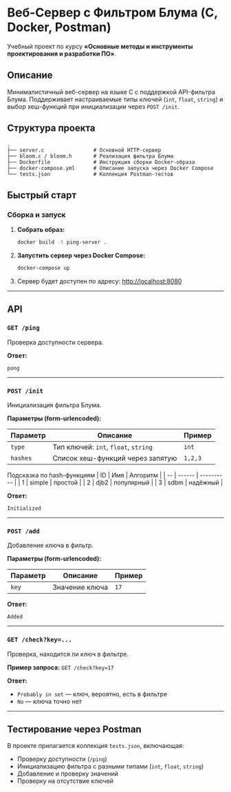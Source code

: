 # Веб-Сервер с Фильтром Блума (C, Docker, Postman)

Учебный проект по курсу **«Основные методы и инструменты проектирования и разработки ПО»**.

## Описание

Минималистичный веб-сервер на языке C с поддержкой API-фильтра Блума.
Поддерживает настраиваемые типы ключей (`int`, `float`, `string`) и выбор хеш-функций при инициализации через `POST /init`.

## Структура проекта

```
.
├── server.c                # Основной HTTP-сервер
├── bloom.c / bloom.h       # Реализация фильтра Блума
├── Dockerfile              # Инструкция сборки Docker-образа
├── docker-compose.yml      # Описание запуска через Docker Compose
└── tests.json              # Коллекция Postman-тестов
```

## Быстрый старт

### Сборка и запуск

1. **Собрать образ:**

   ```bash
   docker build -t ping-server .
   ```

2. **Запустить сервер через Docker Compose:**

   ```bash
   docker-compose up
   ```

3. Сервер будет доступен по адресу:
   [http://localhost:8080](http://localhost:8080)

---

## API

### `GET /ping`

Проверка доступности сервера.

**Ответ:**

```
pong
```

---

### `POST /init`

Инициализация фильтра Блума.

**Параметры (form-urlencoded):**

| Параметр | Описание                             | Пример  |
| -------- | ------------------------------------ | ------- |
| `type`   | Тип ключей: `int`, `float`, `string` | `int`   |
| `hashes` | Список хеш-функций через запятую     | `1,2,3` |

Подсказка по hash-функциям
| ID | Имя    | Алгоритм   |
| -- | ------ | ---------- |
| 1  | simple | простой    |
| 2  | djb2   | популярный |
| 3  | sdbm   | надёжный   |


**Ответ:**

```
Initialized
```

---

### `POST /add`

Добавление ключа в фильтр.

**Параметры (form-urlencoded):**

| Параметр | Описание       | Пример |
| -------- | -------------- | ------ |
| `key`    | Значение ключа | `17`   |

**Ответ:**

```
Added
```

---

### `GET /check?key=...`

Проверка, находится ли ключ в фильтре.

**Пример запроса:**
`GET /check?key=17`

**Ответ:**

* `Probably in set` — ключ, вероятно, есть в фильтре
* `No` — ключа точно нет

---

## Тестирование через Postman

В проекте прилагается коллекция `tests.json`, включающая:

* Проверку доступности (`/ping`)
* Инициализацию фильтра с разными типами (`int`, `float`, `string`)
* Добавление и проверку значений
* Проверку на отсутствие ключей
